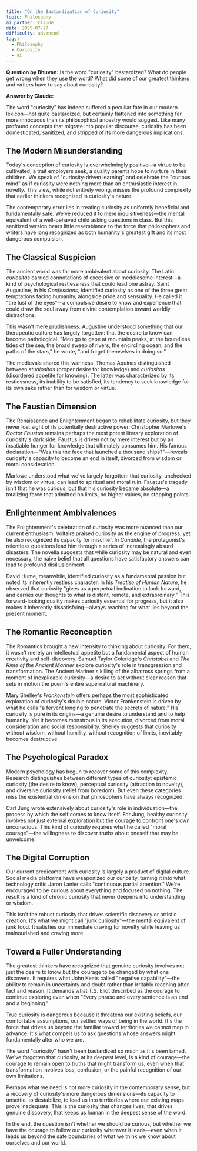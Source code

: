 ```yaml
---
title: "On the Bastardization of Curiosity"
topic: Philosophy
ai_partner: Claude
date: 2025-07-27
difficulty: advanced
tags:
  - Philosophy
  - Curiosity
  - ai
---
```


**Question by Bhuvan:** Is the word "curiosity" bastardized? What do people get wrong when they use the word? What did some of our greatest thinkers and writers have to say about curiosity?

**Answer by Claude:**

The word "curiosity" has indeed suffered a peculiar fate in our modern lexicon—not quite bastardized, but certainly flattened into something far more innocuous than its philosophical ancestry would suggest. Like many profound concepts that migrate into popular discourse, curiosity has been domesticated, sanitized, and stripped of its more dangerous implications.

## The Modern Misunderstanding

Today's conception of curiosity is overwhelmingly positive—a virtue to be cultivated, a trait employers seek, a quality parents hope to nurture in their children. We speak of "curiosity-driven learning" and celebrate the "curious mind" as if curiosity were nothing more than an enthusiastic interest in novelty. This view, while not entirely wrong, misses the profound complexity that earlier thinkers recognized in curiosity's nature.

The contemporary error lies in treating curiosity as uniformly beneficial and fundamentally safe. We've reduced it to mere inquisitiveness—the mental equivalent of a well-behaved child asking questions in class. But this sanitized version bears little resemblance to the force that philosophers and writers have long recognized as both humanity's greatest gift and its most dangerous compulsion.

## The Classical Suspicion

The ancient world was far more ambivalent about curiosity. The Latin *curiositas* carried connotations of excessive or meddlesome interest—a kind of psychological restlessness that could lead one astray. Saint Augustine, in his *Confessions*, identified curiosity as one of the three great temptations facing humanity, alongside pride and sensuality. He called it "the lust of the eyes"—a compulsive desire to know and experience that could draw the soul away from divine contemplation toward worldly distractions.

This wasn't mere prudishness. Augustine understood something that our therapeutic culture has largely forgotten: that the desire to know can become pathological. "Men go to gape at mountain peaks, at the boundless tides of the sea, the broad sweep of rivers, the encircling ocean, and the paths of the stars," he wrote, "and forget themselves in doing so."

The medievals shared this wariness. Thomas Aquinas distinguished between *studiositas* (proper desire for knowledge) and *curiositas* (disordered appetite for knowing). The latter was characterized by its restlessness, its inability to be satisfied, its tendency to seek knowledge for its own sake rather than for wisdom or virtue.

## The Faustian Dimension

The Renaissance and Enlightenment began to rehabilitate curiosity, but they never lost sight of its potentially destructive power. Christopher Marlowe's *Doctor Faustus* remains perhaps the most potent literary exploration of curiosity's dark side. Faustus is driven not by mere interest but by an insatiable hunger for knowledge that ultimately consumes him. His famous declaration—"Was this the face that launched a thousand ships?"—reveals curiosity's capacity to become an end in itself, divorced from wisdom or moral consideration.

Marlowe understood what we've largely forgotten: that curiosity, unchecked by wisdom or virtue, can lead to spiritual and moral ruin. Faustus's tragedy isn't that he was curious, but that his curiosity became absolute—a totalizing force that admitted no limits, no higher values, no stopping points.

## Enlightenment Ambivalences

The Enlightenment's celebration of curiosity was more nuanced than our current enthusiasm. Voltaire praised curiosity as the engine of progress, yet he also recognized its capacity for mischief. In *Candide*, the protagonist's relentless questions lead him through a series of increasingly absurd disasters. The novella suggests that while curiosity may be natural and even necessary, the naive belief that all questions have satisfactory answers can lead to profound disillusionment.

David Hume, meanwhile, identified curiosity as a fundamental passion but noted its inherently restless character. In his *Treatise of Human Nature*, he observed that curiosity "gives us a perpetual inclination to look forward, and carries our thoughts to what is distant, remote, and extraordinary." This forward-looking quality makes curiosity essential for progress, but it also makes it inherently dissatisfying—always reaching for what lies beyond the present moment.

## The Romantic Reconception

The Romantics brought a new intensity to thinking about curiosity. For them, it wasn't merely an intellectual appetite but a fundamental aspect of human creativity and self-discovery. Samuel Taylor Coleridge's *Christabel* and *The Rime of the Ancient Mariner* explore curiosity's role in transgression and transformation. The Ancient Mariner's killing of the albatross springs from a moment of inexplicable curiosity—a desire to act without clear reason that sets in motion the poem's entire supernatural machinery.

Mary Shelley's *Frankenstein* offers perhaps the most sophisticated exploration of curiosity's double nature. Victor Frankenstein is driven by what he calls "a fervent longing to penetrate the secrets of nature." His curiosity is pure in its origins—a genuine desire to understand and to help humanity. Yet it becomes monstrous in its execution, divorced from moral consideration and social responsibility. Shelley suggests that curiosity without wisdom, without humility, without recognition of limits, inevitably becomes destructive.

## The Psychological Paradox

Modern psychology has begun to recover some of this complexity. Research distinguishes between different types of curiosity: epistemic curiosity (the desire to know), perceptual curiosity (attraction to novelty), and diversive curiosity (relief from boredom). But even these categories miss the existential dimension that philosophers have always recognized.

Carl Jung wrote extensively about curiosity's role in individuation—the process by which the self comes to know itself. For Jung, healthy curiosity involves not just external exploration but the courage to confront one's own unconscious. This kind of curiosity requires what he called "moral courage"—the willingness to discover truths about oneself that may be unwelcome.

## The Digital Corruption

Our current predicament with curiosity is largely a product of digital culture. Social media platforms have weaponized our curiosity, turning it into what technology critic Jaron Lanier calls "continuous partial attention." We're encouraged to be curious about everything and focused on nothing. The result is a kind of chronic curiosity that never deepens into understanding or wisdom.

This isn't the robust curiosity that drives scientific discovery or artistic creation. It's what we might call "junk curiosity"—the mental equivalent of junk food. It satisfies our immediate craving for novelty while leaving us malnourished and craving more.

## Toward a Fuller Understanding

The greatest thinkers have recognized that genuine curiosity involves not just the desire to know but the courage to be changed by what one discovers. It requires what John Keats called "negative capability"—the ability to remain in uncertainty and doubt rather than irritably reaching after fact and reason. It demands what T.S. Eliot described as the courage to continue exploring even when "Every phrase and every sentence is an end and a beginning."

True curiosity is dangerous because it threatens our existing beliefs, our comfortable assumptions, our settled ways of being in the world. It's the force that drives us beyond the familiar toward territories we cannot map in advance. It's what compels us to ask questions whose answers might fundamentally alter who we are.

The word "curiosity" hasn't been bastardized so much as it's been tamed. We've forgotten that curiosity, at its deepest level, is a kind of courage—the courage to remain open to truths that might transform us, even when that transformation involves loss, confusion, or the painful recognition of our own limitations.

Perhaps what we need is not more curiosity in the contemporary sense, but a recovery of curiosity's more dangerous dimensions—its capacity to unsettle, to destabilize, to lead us into territories where our existing maps prove inadequate. This is the curiosity that changes lives, that drives genuine discovery, that keeps us human in the deepest sense of the word.

In the end, the question isn't whether we should be curious, but whether we have the courage to follow our curiosity wherever it leads—even when it leads us beyond the safe boundaries of what we think we know about ourselves and our world.